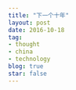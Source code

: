 ```yaml
---
title: "下一个十年"
layout: post
date: 2016-10-18
tag:
- thought
- china
- technology
blog: true
star: false
---
```




